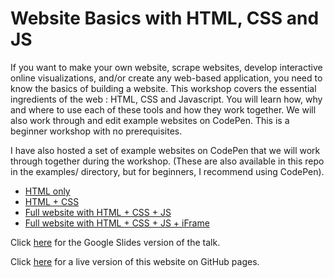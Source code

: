 # Website Basics with HTML, CSS and JS

If you want to make your own website, scrape websites, develop interactive online visualizations, and/or create any web-based application, you need to know the basics of building a website. This workshop covers the essential ingredients of the web : HTML, CSS and Javascript. You will learn how, why and where to use each of these tools and how they work together.  We will also work through and edit example websites on CodePen.  This is a beginner workshop with no prerequisites.

I have also hosted a set of example websites on CodePen that we will work through together during the workshop.  (These are also available in this repo in the examples/ directory, but for beginners, I recommend using CodePen).
* [HTML only](https://codepen.io/ageller/pen/ExXBLZb)
* [HTML + CSS](https://codepen.io/ageller/pen/VwWJxBR)
* [Full website with HTML + CSS + JS](https://codepen.io/ageller/pen/mdWEPwV)
* [Full website with HTML + CSS + JS + iFrame](https://codepen.io/ageller/pen/KKxppQX)

Click [here](https://docs.google.com/presentation/d/1qX9lqbAMkg1IouSIzxPFFKyAa9u4eCAlvpjOxBBYjMo/edit?usp=sharing) for the Google Slides version of the talk.  

Click [here](https://ageller.github.io/IntroToHTMLCSSJS/examples/htmlcssjsiframe/) for a live version of this website on GitHub pages.
